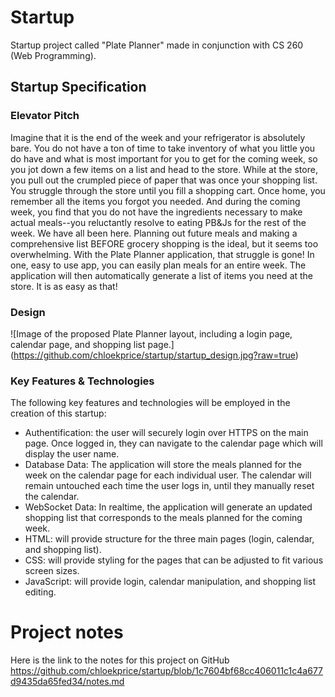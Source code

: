 # Startup
Startup project called "Plate Planner" made in conjunction with CS 260 (Web Programming).
## Startup Specification
### Elevator Pitch
Imagine that it is the end of the week and your refrigerator is absolutely bare. You do not have a ton of time to take inventory of what you little you do have and what is most important for you to get for the coming week, so you jot down a few items on a list and head to the store. While at the store, you pull out the crumpled piece of paper that was once your shopping list. You struggle through the store until you fill a shopping cart. Once home, you remember all the items you forgot you needed. And during the coming week, you find that you do not have the ingredients necessary to make actual meals--you reluctantly resolve to eating PB&Js for the rest of the week. We have all been here. Planning out future meals and making a comprehensive list BEFORE grocery shopping is the ideal, but it seems too overwhelming. With the Plate Planner application, that struggle is gone! In one, easy to use app, you can easily plan meals for an entire week. The application will then automatically generate a list of items you need at the store. It is as easy as that! 
### Design
![Image of the proposed Plate Planner layout, including a login page, calendar page, and shopping list page.] (https://github.com/chloekprice/startup/startup_design.jpg?raw=true)
### Key Features & Technologies
The following key features and technologies will be employed in the creation of this startup:
- Authentification: the user will securely login over HTTPS on the main page. Once logged in, they can navigate to the calendar page which will display the user name.
- Database Data: The application will store the meals planned for the week on the calendar page for each individual user. The calendar will remain untouched each time the user logs in, until they manually reset the calendar.
- WebSocket Data: In realtime, the application will generate an updated shopping list that corresponds to the meals planned for the coming week.
- HTML: will provide structure for the three main pages (login, calendar, and shopping list).
- CSS: will provide styling for the pages that can be adjusted to fit various screen sizes.
- JavaScript: will provide login, calendar manipulation, and shopping list editing.

# Project notes
Here is the link to the notes for this project on GitHub https://github.com/chloekprice/startup/blob/1c7604bf68cc406011c1c4a677d9435da65fed34/notes.md 
